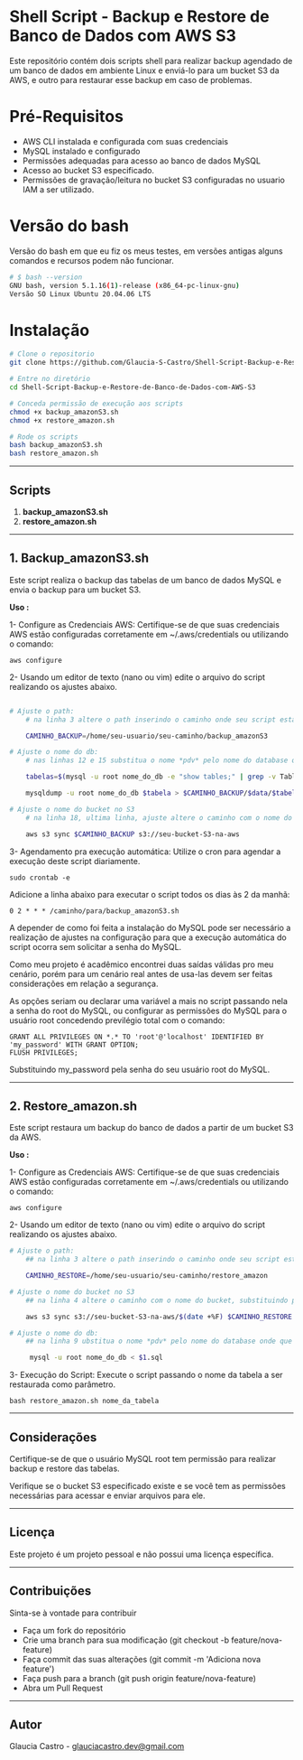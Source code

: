 # Shell Script - Backup e Restore de Banco de Dados com AWS S3

Este repositório contém dois scripts shell para realizar backup agendado de um banco de dados em ambiente Linux e enviá-lo para um bucket S3 da AWS, e outro para restaurar esse backup em caso de problemas.

# Pré-Requisitos

   - AWS CLI instalada e configurada com suas credenciais
   - MySQL instalado e configurado
   - Permissões adequadas para acesso ao banco de dados MySQL
   - Acesso ao bucket S3 especificado.
   - Permissões de gravação/leitura no bucket S3 configuradas no usuario IAM a ser utilizado.

# Versão do bash

Versão do bash em que eu fiz os meus testes, em versões antigas alguns comandos e recursos podem não funcionar.

```bash
# $ bash --version
GNU bash, version 5.1.16(1)-release (x86_64-pc-linux-gnu)
Versão SO Linux Ubuntu 20.04.06 LTS
```

# Instalação

```bash
# Clone o repositorio 
git clone https://github.com/Glaucia-S-Castro/Shell-Script-Backup-e-Restore-de-Banco-de-Dados-com-AWS-S3.git

# Entre no diretório
cd Shell-Script-Backup-e-Restore-de-Banco-de-Dados-com-AWS-S3

# Conceda permissão de execução aos scripts
chmod +x backup_amazonS3.sh
chmod +x restore_amazon.sh

# Rode os scripts
bash backup_amazonS3.sh
bash restore_amazon.sh

```
 ----  
## Scripts

1. **backup_amazonS3.sh**
2. **restore_amazon.sh**

-----
## 1. Backup_amazonS3.sh

Este script realiza o backup das tabelas de um banco de dados MySQL e envia o backup para um bucket S3.

**Uso :**

1- Configure as Credenciais AWS: Certifique-se de que suas credenciais AWS estão configuradas corretamente em ~/.aws/credentials ou utilizando o comando:

    aws configure

2- Usando um editor de texto (nano ou vim) edite o arquivo do script realizando os ajustes abaixo.
```bash

# Ajuste o path:
    # na linha 3 altere o path inserindo o caminho onde seu script esta salvo

    CAMINHO_BACKUP=/home/seu-usuario/seu-caminho/backup_amazonS3

# Ajuste o nome do db:
    # nas linhas 12 e 15 substitua o nome *pdv* pelo nome do database que você vai fazer o backup

    tabelas=$(mysql -u root nome_do_db -e "show tables;" | grep -v Tables)

    mysqldump -u root nome_do_db $tabela > $CAMINHO_BACKUP/$data/$tabela.sql

# Ajuste o nome do bucket no S3
    # na linha 18, ultima linha, ajuste altere o caminho com o nome do bucket, substituindo pelo caminho do bucket que você fará o uso

    aws s3 sync $CAMINHO_BACKUP s3://seu-bucket-S3-na-aws
```

3- Agendamento pra execução automática: Utilize o cron para agendar a execução deste script diariamente.

    sudo crontab -e

Adicione a linha abaixo para executar o script todos os dias às 2 da manhã:

    0 2 * * * /caminho/para/backup_amazonS3.sh


A depender de como foi feita a instalação do MySQL pode ser necessário a realização de ajustes na configuração para que a execução automática do script ocorra sem solicitar a senha do MySQL. 

Como meu projeto é acadêmico encontrei duas saídas válidas pro meu cenário, porém para um cenário real antes de usa-las devem ser feitas considerações em relação a segurança.

As opções seriam ou declarar uma variável a mais no script passando nela a senha do root do MySQL, ou configurar as permissões do MySQL para o usuário root concedendo previlégio total com o comando:

    GRANT ALL PRIVILEGES ON *.* TO 'root'@'localhost' IDENTIFIED BY 'my_password' WITH GRANT OPTION;
    FLUSH PRIVILEGES;

Substituindo my_password pela senha do seu usuário root do MySQL.

-----
## 2. Restore_amazon.sh

Este script restaura um backup do banco de dados a partir de um bucket S3 da AWS.

**Uso :**

1- Configure as Credenciais AWS: Certifique-se de que suas credenciais AWS estão configuradas corretamente em ~/.aws/credentials ou utilizando o comando:

    aws configure

2- Usando um editor de texto (nano ou vim) edite o arquivo do script realizando os ajustes abaixo.

```bash
# Ajuste o path:
    ## na linha 3 altere o path inserindo o caminho onde seu script esta salvo

    CAMINHO_RESTORE=/home/seu-usuario/seu-caminho/restore_amazon

# Ajuste o nome do bucket no S3
    ## na linha 4 altere o caminho com o nome do bucket, substituindo pelo caminho do seu bucket de onde vão vir os dados do restore

    aws s3 sync s3://seu-bucket-S3-na-aws/$(date +%F) $CAMINHO_RESTORE

# Ajuste o nome do db:
    ## na linha 9 ubstitua o nome *pdv* pelo nome do database onde que você vai fazer o restore

     mysql -u root nome_do_db < $1.sql
```

3- Execução do Script: Execute o script passando o nome da tabela a ser restaurada como parâmetro.

    bash restore_amazon.sh nome_da_tabela

-----
## Considerações

Certifique-se de que o usuário MySQL root tem permissão para realizar backup e restore das tabelas.

Verifique se o bucket S3 especificado existe e se você tem as permissões necessárias para acessar e enviar arquivos para ele.

-----
## Licença

Este projeto é um projeto pessoal e não possui uma licença específica.

----
## Contribuições

Sinta-se à vontade para contribuir

- Faça um fork do repositório
- Crie uma branch para sua modificação (git checkout -b feature/nova-feature)
- Faça commit das suas alterações (git commit -m 'Adiciona nova feature')
- Faça push para a branch (git push origin feature/nova-feature)
- Abra um Pull Request

-----
## Autor
Glaucia Castro - glauciacastro.dev@gmail.com